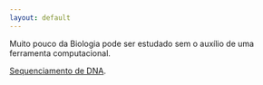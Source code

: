 ```yaml
---
layout: default
---
```


Muito pouco da Biologia pode ser estudado sem o auxílio de uma ferramenta computacional. 


[Sequenciamento de DNA](./sequenciamento.html).




